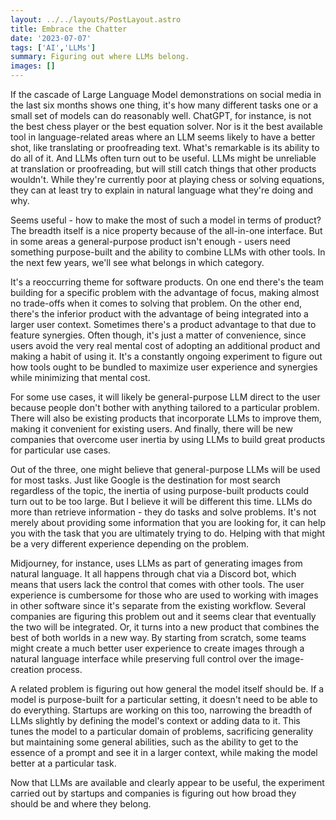 ```yaml
---
layout: ../../layouts/PostLayout.astro
title: Embrace the Chatter
date: '2023-07-07'
tags: ['AI','LLMs']
summary: Figuring out where LLMs belong.
images: []
---
```

If the cascade of Large Language Model demonstrations on social media in the last six months shows one thing, it's how many different tasks one or a small set of models can do reasonably well. ChatGPT, for instance, is not the best chess player or the best equation solver. Nor is it the best available tool in language-related areas where an LLM seems likely to have a better shot, like translating or proofreading text. What's remarkable is its ability to do all of it. And LLMs often turn out to be useful. LLMs might be unreliable at translation or proofreading, but will still catch things that other products wouldn't. While they're currently poor at playing chess or solving equations, they can at least try to explain in natural language what they're doing and why.

Seems useful - how to make the most of such a model in terms of product? The breadth itself is a nice property because of the all-in-one interface. But in some areas a general-purpose product isn't enough - users need something purpose-built and the ability to combine LLMs with other tools. In the next few years, we'll see what belongs in which category.

It's a reoccurring theme for software products. On one end there's the team building for a specific problem with the advantage of focus, making almost no trade-offs when it comes to solving that problem. On the other end, there's the inferior product with the advantage of being integrated into a larger user context. Sometimes there's a product advantage to that due to feature synergies. Often though, it's just a matter of convenience, since users avoid the very real mental cost of adopting an additional product and making a habit of using it. It's a constantly ongoing experiment to figure out how tools ought to be bundled to maximize user experience and synergies while minimizing that mental cost.

For some use cases, it will likely be general-purpose LLM direct to the user because people don't bother with anything tailored to a particular problem. There will also be existing products that incorporate LLMs to improve them, making it convenient for existing users. And finally, there will be new companies that overcome user inertia by using LLMs to build great products for particular use cases.

Out of the three, one might believe that general-purpose LLMs will be used for most tasks. Just like Google is the destination for most search regardless of the topic, the inertia of using purpose-built products could turn out to be too large. But I believe it will be different this time. LLMs do more than retrieve information - they do tasks and solve problems. It's not merely about providing some information that you are looking for, it can help you with the task that you are ultimately trying to do. Helping with that might be a very different experience depending on the problem.

Midjourney, for instance, uses LLMs as part of generating images from natural language. It all happens through chat via a Discord bot, which means that users lack the control that comes with other tools. The user experience is cumbersome for those who are used to working with images in other software since it's separate from the existing workflow. Several companies are figuring this problem out and it seems clear that eventually the two will be integrated. Or, it turns into a new product that combines the best of both worlds in a new way. By starting from scratch, some teams might create a much better user experience to create images through a natural language interface while preserving full control over the image-creation process.

A related problem is figuring out how general the model itself should be. If a model is purpose-built for a particular setting, it doesn't need to be able to do everything. Startups are working on this too, narrowing the breadth of LLMs slightly by defining the model's context or adding data to it. This tunes the model to a particular domain of problems, sacrificing generality but maintaining some general abilities, such as the ability to get to the essence of a prompt and see it in a larger context, while making the model better at a particular task.

Now that LLMs are available and clearly appear to be useful, the experiment carried out by startups and companies is figuring out how broad they should be and where they belong.
